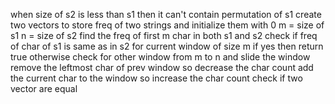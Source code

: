 when size of s2 is less than s1 then it can't contain permutation of s1
create two vectors to store freq of two strings and initialize them with 0
m = size of s1
n = size of s2
find the freq of first m char in both s1 and s2
check if freq of char of s1 is same as in s2 for current window of size m
if yes then return true
otherwise check for other window from m to n and slide the window
remove the leftmost char of prev window so decrease the char count
add the current char to the window so increase the char count
check if two vector are equal
​
​
​